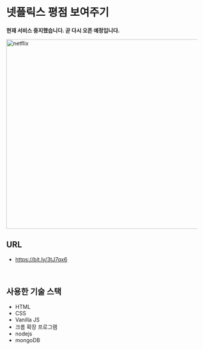# 넷플릭스 평점 보여주기

**현재 서비스 중지했습니다. 곧 다시 오픈 예정입니다.**

<img src="https://wookshin.github.io/portfolio/imgs/projects/netflix.jpg" width="700px" height="500px" title="netflix"/>

<br/>

## URL
 - https://bit.ly/3tJ7qx6

<br/>

## 사용한 기술 스택

- HTML
- CSS
- Vanilla JS
- 크롬 확장 프로그램 
- nodejs
- mongoDB








